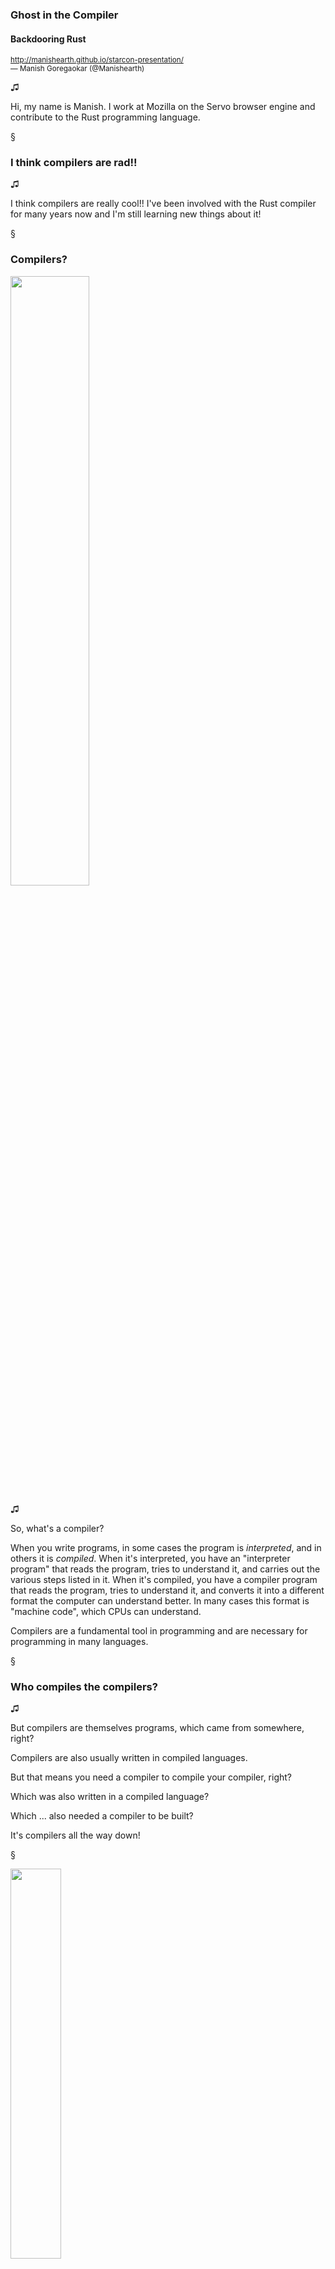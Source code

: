 <!--

Graphviz with http://viz-js.com/

Compilers are cool! They take our code and turn it into something that runs (sometimes). But who compiles the compiler?

Turns out that a lot of compilers we use are "self-hosted", which means they're written in the same language they compile and are compiled by ... themselves .. ?

The way this works is really interesting, and a cool side-effect is the famous "Trusting Trust" attack detailed by Ken Thompson in his 1984 paper. In this attack, one can backdoor a compiler in such a way that the backdoor insers itself into copies of the compiler compiled by itself, even when you remove it from the source code!

This has always fascinated me and was one of the main reasons I became interested in compilers in the first place. A while ago I decided to try it out myself. I wrote a backdoor for the Rust compiler that was self-propagating and could disappear from the source. It was a very fun exercise and made me appreciate compilers more.

In this talk, I'll explain how self-hosted compilers work, how the trusting trust attack works, and describe how one can write such an attack on a self-hosted compiler. I hope this will encourage others to try working on compilers and maybe write their own version of this attack!


- (1m) Intro: Compiled languages
- (2-3m) Self hosted compilers
    - (1m) What they are, how they work
    - (1m) Bootstrapping a self-hosted compiler
    - (2m) The Trusting Trust attack
- (6-7m) Carrying out the attack on Rust
    - (1m) Basic pipeline in the Rust compiler
    - (1m) Modifying the parser to insert some code
    - (2m) Quines
    - (2m) Using quines to make a trusting trust attack on Rust
- (2m) Conclusions
- (1m) Generalizing to other compilers: How you can do this too!
- (1m) Pitch for folks to work on compilers


take 2:

- Hi I'm Manish,
- This is Rust. It's cool. It's compiled.
- What's a compiler anyway? (Source code -> machine code)
- Okay but have you ever thought about how much people trust compilers to faithfully translate their code?
- This guy did. He invented the trusting trust attack
- I thought this was cool and wanted to do it
- a few years later I did
- This is how:
- Added some code in the very first step of the compiler where it takes the text of your code and tries to understand it
- The code I added did this
- This was one of the hurdles I ran into adding the trust module
- Had to add a quine (use the word once to define it, then use the definition of the word)
- blah blah blah

-->

### Ghost in the Compiler
#### Backdooring Rust

<small>http://manishearth.github.io/starcon-presentation/</small>
<br>
<small> &mdash; Manish Goregaokar (@Manishearth)</small>

♫

Hi, my name is Manish. I work at Mozilla on the Servo browser engine and contribute to the Rust programming language.


§

### I think compilers are rad!!

♫

I think compilers are really cool!! I've been involved with the Rust compiler for many years now and I'm still learning new things about it!

§
### Compilers?


<img src="img/compilers.svg" width="50%" class=blend></img>

♫

So, what's a compiler?

When you write programs, in some cases the program is _interpreted_, and in others it is _compiled_. When it's interpreted, you have an "interpreter program" that reads the program, tries to understand it, and carries out the various steps listed in it. When it's compiled, you have a compiler program that reads the program, tries to understand it, and converts it into a different format the computer can understand better. In many cases this format is "machine code", which CPUs can understand.

Compilers are a fundamental tool in programming and are necessary for programming in many languages.

§
### Who compiles the compilers?


♫

But compilers are themselves programs, which came from somewhere, right?

Compilers are also usually written in compiled languages.

But that means you need a compiler to compile your compiler, right?

Which was also written in a compiled language?

Which ... also needed a compiler to be built?

It's compilers all the way down!

§

<img src="img/turtles.png" width="40%" class=blend></img>


<br>
<small>https://commons.wikimedia.org/wiki/File:Turtles_all_the_way_down.png</small>
♫

Actually, it's worse than that!

For many languages, the compiler for that language is written in ... that language! The Rust compiler is written in Rust, so you need a Rust compiler to build your Rust compiler. This is true for many popular C++ compilers too, like GCC.

That makes even less sense ...

§
### Bootstrapped compilers

<img src="img/bootstrap1.svg" width="75%" class=blend></img>

♫

Such compilers are called "bootstrapped compilers". The way their development works is that you build new compilers using older versions. The current GCC can be built with most C++ compilers from at least the past decade. And so on. Similarly, most recent versions of the Rust compiler are built with the previous version of Rust.

§§
### Bootstrapped compilers

<img src="img/bootstrap2.svg" width="50%" class=blend></img>


♫

Eventually, this chicken-and-egg problem has to end up _somewhere_, which is where the "bootstrapping" comes in. When Dennis Ritchie wrote the first C compiler, he started off by writing a compiler for a much simpler version of C (let's call it C0) in assembly language. Assembly language is a straightforward human-readable translation of machine code, which the CPU understands. This translation can be done by an assembler, which is itself a program that may have been directly written in machine code.

Then, a compiler was written in this simpler version of C. This compiler supported a more complex (but not yet complete) version of C, called C1. This compiler was built with the older compiler. Then this code was improved to support more features, rebuilt with itself, and then updated to use these new features. This continued.

This cycle took a while, but eventually there was a point where he had a compiler that could compile C. Since then, C has evolved, and the compilers have evolved with it, via this same process.

Newer languages typically use compilers written in a different language to get started, and eventually switch to being built on their own. For example, the Rust compiler was originally written in a language called OCaml.


§
### Trusting Trust

<img src="img/trusting.png" width="50%" class=blend></img>

♫

Have you ever thought about how much we trust the tools we use?

In 1984, Ken Thompson gave a talk about the nature of trust, and focused on a fascinating outcome of this bootstrapping process. It turns out!so you can use this process to "hide" vulnerabilities in a compiler!

§§
### Trusting Trust

```python
def compile_function(name, code):
    if name == "check_password":
        add_login_backdoor_to_code(code)
    # actually compile it
```

♫

He first talked about how it's possible to make a compiler malicious. Let's say you have a login program, which has a function in it for verifying that the password is correct. It's possible to change the compiler so that it knows when it's compiling this password checking function, and insert a backdoor. For example, we could insert a backdoor that always considers some password to be correct, enabling us to log in as anyone on the system!

The end result of this is that if you want to trust a program, it's not enough to read the code and compile it yourself. You have to trust the compiler, too!


§§
### Trusting Trust

```python
def compile_function(name, code):
    if name == "compile_function":
        add_compiler_backdoor_to_code(code)
    if name == "check_password":
        add_login_backdoor_to_code(code)
    # actually compile it
```

♫

A simple answer to this problem is that you can compile the compiler from source, yourself. Not a big deal.

But now you have the same problem with the compiler! Since you need a copy of the compiler to build a copy of the compiler, someone can backdoor that compiler so that _it detects that it's building the compiler_ and inserts _itself_ into the new copy, even if the source code being compiled doesn't have this backdoor!

You're now _forced_ to trust your tools!

This kind of attack is often called the "Trusting Trust" attack.

§
### Whoa.


♫

When I first heard about this I was _very_ intrigued. Compilers often have a weird chicken-and-egg situation, and furthermore it can be abused to hide vulnerabilities in a compiler!

This _really_ got me interested in compilers. At the time, I didn't understand how they worked and didn't feel confident enough to work on them, but a personal goal was to one day write a version of this attack for myself!

Many years later I had become a contributor to the Rust compiler, and I realized that this attack is actually pretty easy to make happen! So I tried it.

§
### Anatomy of a compiler

diagram here

Parsing -> Name resolution -> Type checking (and other analyses) -> optimizations -> machine code generation

♫

It's worth understanding how compilers work to understand this attack.

This diagram is a simplified pipeline of how most compilers work. First, it "parses" the code given to it, converting the text code into a structured form (known as an "abstract syntax tree"). Then, it handles things like imports so it knows which bits of code refer to which other bits of code. After that, it checks to see if the program is _correct_, by checking the validity of the types, etc. Once it knows the program is correct, it restructures the program to optimize things, and converts it to machine code. For Rust, these last two steps are handled by a library called LLVM.

As you go further down this pipeline, the code is represented in more and more complex formats, so I picked the very first step for inserting the backdoor. Parsing. Just after parsing, we have a structured syntax tree which is easy to tinker with, however we've not gotten so far down the pipeline that tinkering with it would invalidate other information that has been computed.

§
### First tweaks

```python
def add_backdoor(program):
    for expression in program.expressions():
        if expression.is_string_literal():
            if expression.value == "hello world"
                expression.set(StringExpression("जगाला नमस्कार"))

def after_parsing(program):
    add_backdoor(program)
    # rest of the code

```

♫

So my first step was to insert _some_ backdoor into the compiler. I didn't want to do the entire attack at once since I wasn't yet quite sure how to do it, so I instead wrote a simple backdoor that replaces strings that say "hello world" with the equivalent in my native language (जगाला नमस्कार).

The code in this slide is pseudocode; the original Rust code is a bit more complex but the underlying principle is the same. I'll link to a long-form blog post at the end of this talk that contains the actual Rust code if you're interested.

I first found the part of the compiler that handles the next steps after parsing. For convenience I've called it "after_parsing" in the pseudocode above. There's a variable containing the parsed program, and I pass it to a function where I define the backdoor.

In this function, I basically iterate through all the expressions in the program, looking for string expressions that contain "hello world", and replace them with fresh string expressions containing जगाला नमस्कार.

§
### Trusting trust attack, take 1

```python
def add_backdoor(program):
    for expression in program.expressions():
        if expression.is_string_literal():
            if expression.value == "hello world"
                expression.set(StringExpression("जगाला नमस्कार"))

    for function in program.functions():
        if function.name == "after_parsing":
            expr = parse("add_backdoor(program)")
            function.body.insert_expression(expr)
            function.parent.insert_function(????)

def after_parsing(program):
    add_backdoor(program)
    # rest of the code        
```

♫

Alright, the next step is to make the backdoor add itself. We can iterate through all the functions in the program, looking for a function named "after_parsing", and add the "add_backdoor" line to its body.

But how will we add the "add_backdoor" function to the code? We need to somehow get this code to insert its own source. For that the source of the program needs to be in this function itself as a string. But then _that string_ needs to be in the source as well, which means it needs to be inside itself, which is impossible.

We need a different solution.

§
### Quines


```python
s = 'print "s = '" + s + "';" + s';
print "s = '" + s + "';" + s
```

♫

Turns out this is a conundrum similar to the one you have when you're constructing quines. A quine is a program that prints its own source code. These are tricky to construct, because of the same reason: if your program contains its own source code, that source code ... needs to contain itself, which makes your program size infinite.

With quines, there's a simple trick to get around this: Use a variable!

We first create a variable that will contain _just the printing portion_ of the program. In the printing portion, we first print the line that sets this variable, using the variable we just created for the value, and then we have it print itself, by printing the variable again.

(point at things on slide)

@@ this is tricky to explain well, ways to improve?


§
### Applying the attack

```python
PROGRAM_STRING = "(all the code below, but not this line)"

def add_backdoor(program):
    for expression in program.expressions():
        if expression.is_string_literal():
            if expression.value == "hello world"
                expression.set(StringExpression("जगाला नमस्कार"))

    for function in program.functions():
        if function.name == "after_parsing":
            expr = parse("add_backdoor(program)")
            function.body.insert_expression(expr)
            function.parent.insert_function(parse(PROGRAM_STRING))
            top_line = "PROGRAM_STRING = \"" + PROGRAM_STRING + "\""
            function.parent.insert_expression(parse(top_line))
```

♫

Alright. Let's try to apply what we've learned to our attack.

We now have a variable, PROGRAM_STRING, containing the full contents of the `add_backdoor` function.

When we find the "after_parsing" function, we add the function call to it (as we did last time), and then we parse the PROGRAM_STRING line to create a function to insert next to it.

Finally, we create the line that sets PROGRAM_STRING itself, again reusing PROGRAM_STRING for its contents.

As you can see here, the PROGRAM_STRING variable is used twice here, once for producing the add_backdoor function, and once for producing itself!

§
### Try it!

♫

While I did this with the Rust compiler, most compilers work similarly. This attack is a fun way to learn more about a compiler -- if you're interested in playing with compilers I suggest you try doing this yourself with a compiler of your choice!

<!-- maybe a slide on implications and mitigations -->

§
### Compilers are cool!


♫

Anyway, compilers are cool! I really hope this talk motivates some of you to play around with compilers more; whether it be replicating such an attack, or actually contributing features. I've really enjoyed my time hacking on compilers, and I hope you do too!


§
### Thank you!

 - Slides: https://git.io/fhnaW
 - Blog post version: https://git.io/fhnac
 - Short words: https://twitter.com/Manishearth
 - Long words: https://manishearth.github.io

